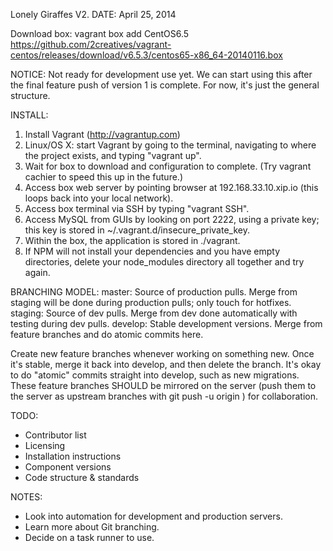Lonely Giraffes V2.
DATE: April 25, 2014

Download box: vagrant box add CentOS6.5 https://github.com/2creatives/vagrant-centos/releases/download/v6.5.3/centos65-x86_64-20140116.box

NOTICE: Not ready for development use yet. We can start using this after the final feature push of version 1 is complete. For now, it's just the general structure.

INSTALL:
1. Install Vagrant (http://vagrantup.com)
2. Linux/OS X: start Vagrant by going to the terminal, navigating to where the project exists, and typing "vagrant up".
3. Wait for box to download and configuration to complete. (Try vagrant cachier to speed this up in the future.)
4. Access box web server by pointing browser at 192.168.33.10.xip.io (this loops back into your local network).
5. Access box terminal via SSH by typing "vagrant SSH".
6. Access MySQL from GUIs by looking on port 2222, using a private key; this key is stored in ~/.vagrant.d/insecure_private_key.
7. Within the box, the application is stored in ./vagrant.
8. If NPM will not install your dependencies and you have empty directories, delete your node_modules directory all together and try again.

BRANCHING MODEL:
master:     Source of production pulls. Merge from staging will be done during production pulls; only touch for hotfixes.
staging:    Source of dev pulls. Merge from dev done automatically with testing during dev pulls.
develop:    Stable development versions. Merge from feature branches and do atomic commits here.

Create new feature branches whenever working on something new. Once it's stable, merge it back into develop, and then
delete the branch. It's okay to do "atomic" commits straight into develop, such as new migrations. These feature
branches SHOULD be mirrored on the server (push them to the server as upstream branches with git push -u origin <branch>)
for collaboration.

TODO:
- Contributor list
- Licensing
- Installation instructions
- Component versions
- Code structure & standards

NOTES:
- Look into automation for development and production servers.
- Learn more about Git branching.
- Decide on a task runner to use.
